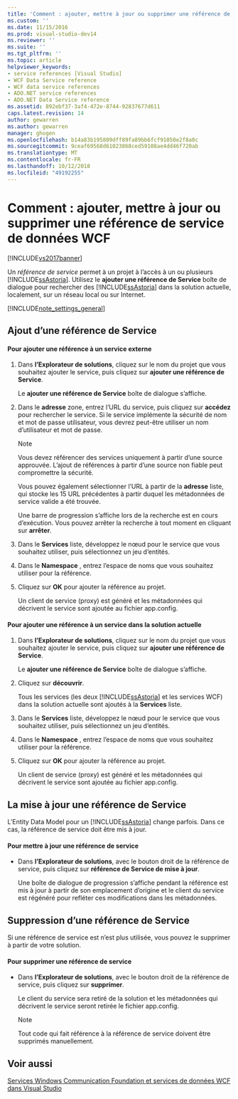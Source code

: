 ```yaml
---
title: 'Comment : ajouter, mettre à jour ou supprimer une référence de Service de données WCF | Microsoft Docs'
ms.custom: ''
ms.date: 11/15/2016
ms.prod: visual-studio-dev14
ms.reviewer: ''
ms.suite: ''
ms.tgt_pltfrm: ''
ms.topic: article
helpviewer_keywords:
- service references [Visual Studio]
- WCF Data Service reference
- WCF data service references
- ADO.NET service references
- ADO.NET Data Service reference
ms.assetid: 892ebf37-3af4-472e-8744-92837677d611
caps.latest.revision: 14
author: gewarren
ms.author: gewarren
manager: ghogen
ms.openlocfilehash: b14a83b195809dff89fa89bb6fcf91050e2f8a0c
ms.sourcegitcommit: 9ceaf69568d61023868ced59108ae4dd46f720ab
ms.translationtype: MT
ms.contentlocale: fr-FR
ms.lasthandoff: 10/12/2018
ms.locfileid: "49192255"
---
```

# <a name="how-to-add-update-or-remove-a-wcf-data-service-reference"></a>Comment : ajouter, mettre à jour ou supprimer une référence de service de données WCF
[!INCLUDE[vs2017banner](../includes/vs2017banner.md)]

  
Un *référence de service* permet à un projet à l’accès à un ou plusieurs [!INCLUDE[ssAstoria](../includes/ssastoria-md.md)]. Utilisez le **ajouter une référence de Service** boîte de dialogue pour rechercher des [!INCLUDE[ssAstoria](../includes/ssastoria-md.md)] dans la solution actuelle, localement, sur un réseau local ou sur Internet.  
  
 [!INCLUDE[note_settings_general](../includes/note-settings-general-md.md)]  
  
## <a name="adding-a-service-reference"></a>Ajout d’une référence de Service  
  
#### <a name="to-add-a-reference-to-an-external-service"></a>Pour ajouter une référence à un service externe  
  
1.  Dans **l’Explorateur de solutions**, cliquez sur le nom du projet que vous souhaitez ajouter le service, puis cliquez sur **ajouter une référence de Service**.  
  
     Le **ajouter une référence de Service** boîte de dialogue s’affiche.  
  
2.  Dans le **adresse** zone, entrez l’URL du service, puis cliquez sur **accédez** pour rechercher le service. Si le service implémente la sécurité de nom et mot de passe utilisateur, vous devrez peut-être utiliser un nom d’utilisateur et mot de passe.  
  
    > [!NOTE]
    >  Vous devez référencer des services uniquement à partir d’une source approuvée. L’ajout de références à partir d’une source non fiable peut compromettre la sécurité.  
  
     Vous pouvez également sélectionner l’URL à partir de la **adresse** liste, qui stocke les 15 URL précédentes à partir duquel les métadonnées de service valide a été trouvée.  
  
     Une barre de progression s’affiche lors de la recherche est en cours d’exécution. Vous pouvez arrêter la recherche à tout moment en cliquant sur **arrêter**.  
  
3.  Dans le **Services** liste, développez le nœud pour le service que vous souhaitez utiliser, puis sélectionnez un jeu d’entités.  
  
4.  Dans le **Namespace** , entrez l’espace de noms que vous souhaitez utiliser pour la référence.  
  
5.  Cliquez sur **OK** pour ajouter la référence au projet.  
  
     Un client de service (proxy) est généré et les métadonnées qui décrivent le service sont ajoutée au fichier app.config.  
  
#### <a name="to-add-a-reference-to-a-service-in-the-current-solution"></a>Pour ajouter une référence à un service dans la solution actuelle  
  
1.  Dans **l’Explorateur de solutions**, cliquez sur le nom du projet que vous souhaitez ajouter le service, puis cliquez sur **ajouter une référence de Service**.  
  
     Le **ajouter une référence de Service** boîte de dialogue s’affiche.  
  
2.  Cliquez sur **découvrir**.  
  
     Tous les services (les deux [!INCLUDE[ssAstoria](../includes/ssastoria-md.md)] et les services WCF) dans la solution actuelle sont ajoutés à la **Services** liste.  
  
3.  Dans le **Services** liste, développez le nœud pour le service que vous souhaitez utiliser, puis sélectionnez un jeu d’entités.  
  
4.  Dans le **Namespace** , entrez l’espace de noms que vous souhaitez utiliser pour la référence.  
  
5.  Cliquez sur **OK** pour ajouter la référence au projet.  
  
     Un client de service (proxy) est généré et les métadonnées qui décrivent le service sont ajoutée au fichier app.config.  
  
## <a name="updating-a-service-reference"></a>La mise à jour une référence de Service  
 L’Entity Data Model pour un [!INCLUDE[ssAstoria](../includes/ssastoria-md.md)] change parfois. Dans ce cas, la référence de service doit être mis à jour.  
  
#### <a name="to-update-a-service-reference"></a>Pour mettre à jour une référence de service  
  
-   Dans **l’Explorateur de solutions**, avec le bouton droit de la référence de service, puis cliquez sur **référence de Service de mise à jour**.  
  
     Une boîte de dialogue de progression s’affiche pendant la référence est mis à jour à partir de son emplacement d’origine et le client du service est régénéré pour refléter ces modifications dans les métadonnées.  
  
## <a name="removing-a-service-reference"></a>Suppression d’une référence de Service  
 Si une référence de service est n’est plus utilisée, vous pouvez le supprimer à partir de votre solution.  
  
#### <a name="to-remove-a-service-reference"></a>Pour supprimer une référence de service  
  
-   Dans **l’Explorateur de solutions**, avec le bouton droit de la référence de service, puis cliquez sur **supprimer**.  
  
     Le client du service sera retiré de la solution et les métadonnées qui décrivent le service seront retirée le fichier app.config.  
  
    > [!NOTE]
    >  Tout code qui fait référence à la référence de service doivent être supprimés manuellement.  
  
## <a name="see-also"></a>Voir aussi  
 [Services Windows Communication Foundation et services de données WCF dans Visual Studio](../data-tools/windows-communication-foundation-services-and-wcf-data-services-in-visual-studio.md)


